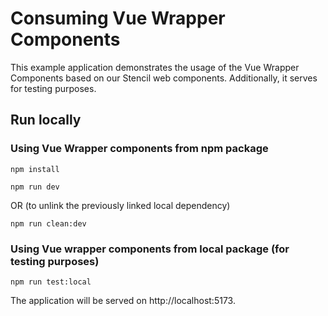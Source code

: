 # Consuming Vue Wrapper Components

This example application demonstrates the usage of the Vue Wrapper Components based on our Stencil web components. Additionally, it serves for testing purposes.


## Run locally

### Using Vue Wrapper components from npm package

 ```npm install```


 ```npm run dev```
 
 OR (to unlink the previously linked local dependency)

 ```npm run clean:dev```


### Using Vue wrapper components from local package (for testing purposes)

 ```npm run test:local```

The application will be served on http://localhost:5173.